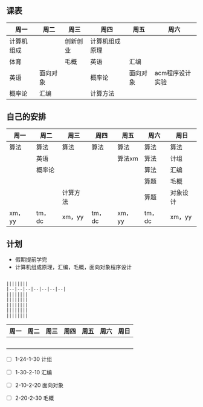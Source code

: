 ## 课表


| 周一       | 周二     | 周三     | 周四           | 周五     | 周六            |
| ------------ | ---------- | ---------- | ---------------- | ---------- | ----------------- |
| 计算机组成 |          | 创新创业 | 计算机组成原理 |          |                 |
| 体育       |          | 毛概     | 英语           | 汇编     |                 |
| 英语       | 面向对象 |          | 概率论         | 面向对象 | acm程序设计实验 |
| 概率论     | 汇编     |          | 计算方法       |          |                 |

## 自己的安排


| 周一   | 周二   | 周三     | 周四   | 周五   | 周六   | 周日     |
| -------- | -------- | ---------- | -------- | -------- | -------- | ---------- |
| 算法   | 算法   | 算法     | 算法   | 算法   | 算法   | 算法     |
|        | 英语   |          |        | 算法xm | 算法   | 计组     |
|        | 概率论 |          |        |        | 算法   | 汇编     |
|        |        |          |        |        | 算题   | 毛概     |
|        |        | 计算方法 |        |        | 算题   | 对象设计 |
| xm，yy | tm，dc | xm，yy   | tm，dc | xm，yy | tm，dc | xm，yy   |

## 计划

- 假期提前学完
- 计算机组成原理，汇编，毛概，面向对象程序设计

```

||||||||
|--|--|--|--|--|--|--|
||||||||
||||||||
||||||||
||||||||
||||||||
```



| 周一 | 周二 | 周三 | 周四 | 周五 | 周六 | 周日 |
| ------ | ------ | ------ | ------ | ------ | ------ | ------ |
|      |      |      |      |      |      |      |
|      |      |      |      |      |      |      |
|      |      |      |      |      |      |      |
|      |      |      |      |      |      |      |
|      |      |      |      |      |      |      |

* [ ]  1-24-1-30 计组
* [ ]  1-30-2-10 汇编

* [ ]  2-10-2-20 面向对象
* [ ]  2-20-2-30 毛概
